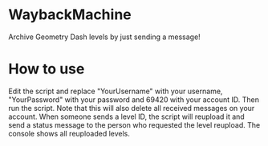# WaybackMachine
Archive Geometry Dash levels by just sending a message!

# How to use
Edit the script and replace "YourUsername" with your username, "YourPassword" with your password and 69420 with your account ID. Then run the script. Note that this will also delete all received messages on your account. When someone sends a level ID, the script will reupload it and send a status message to the person who requested the level reupload. The console shows all reuploaded levels.
